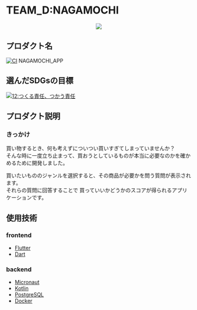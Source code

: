# TEAM_D:NAGAMOCHI
<div align="center">
  <img src=https://user-images.githubusercontent.com/68993998/160268030-70d3431b-60cd-48db-9fe1-0e9da933689a.png>
</div>


## プロダクト名
[![CI](https://github.com/kc3hack/2022_d/actions/workflows/github-ci.yml/badge.svg)](https://github.com/kc3hack/2022_d/actions/workflows/github-ci.yml)
NAGAMOCHI_APP

## 選んだSDGsの目標
[![12:つくる責任、つかう責任](https://user-images.githubusercontent.com/68993998/160268776-77a32f9b-40df-4a35-85cf-a2281a1692d7.png)](https://www.unicef.or.jp/kodomo/sdgs/17goals/12-responsible/)


## プロダクト説明
### きっかけ
買い物するとき、何も考えずについつい買いすぎてしまっていませんか？  
そんな時に一度立ち止まって、買おうとしているものが本当に必要なのかを確かめるために開発しました。  

買いたいもののジャンルを選択すると、その商品が必要かを問う質問が表示されます。   
それらの質問に回答することで 買っていいかどうかのスコアが得られるアプリケーションです。  

## 使用技術

### frontend
- [Flutter](https://flutter.dev/)
- [Dart](https://dart.dev/)

### backend
- [Micronaut](https://micronaut.io/)
- [Kotlin](https://kotlinlang.org/)
- [PostgreSQL](https://www.postgresql.org/)
- [Docker](https://www.docker.com/)
